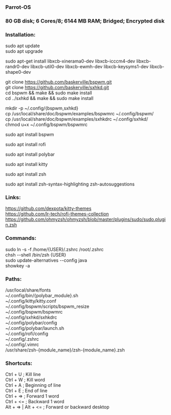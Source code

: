 ### Parrot-OS  
### 80 GB disk; 6 Cores/8; 6144 MB RAM; Bridged; Encrypted disk  

### Installation:  
sudo apt update  
sudo apt upgrade  

sudo apt-get install libxcb-xinerama0-dev libxcb-icccm4-dev libxcb-randr0-dev libxcb-util0-dev libxcb-ewmh-dev libxcb-keysyms1-dev libxcb-shape0-dev  

git clone https://github.com/baskerville/bspwm.git  
git clone https://github.com/baskerville/sxhkd.git  
cd bspwm && make && sudo make install  
cd ../sxhkd && make && sudo make install  

mkdir -p ~/.config/{bspwm,sxhkd}  
cp /usr/local/share/doc/bspwm/examples/bspwmrc ~/.config/bspwm/  
cp /usr/local/share/doc/bspwm/examples/sxhkdrc ~/.config/sxhkd/  
chmod u+x ~/.config/bspwm/bspwmrc  

sudo apt install bspwm  

sudo apt install rofi  

sudo apt install polybar  

sudo apt install kitty  

sudo apt install zsh  

sudo apt install zsh-syntax-highlighting zsh-autosuggestions  

### Links:  
https://github.com/dexpota/kitty-themes  
https://github.com/lr-tech/rofi-themes-collection  
https://github.com/ohmyzsh/ohmyzsh/blob/master/plugins/sudo/sudo.plugin.zsh  

### Commands:  
sudo ln -s -f /home/{USER}/.zshrc /root/.zshrc  
chsh --shell /bin/zsh {USER}  
sudo update-alternatives --config java  
showkey -a  

### Paths:  
/usr/local/share/fonts  
~/.config/bin/{polybar_module}.sh  
~/.config/kitty/kitty.conf  
~/.config/bspwm/scripts/bspwm_resize  
~/.config/bspwm/bspwmrc  
~/.config/sxhkd/sxhkdrc  
~/.config/polybar/config  
~/.config/polybar/launch.sh  
~/.config/rofi/config  
~/.config/.zshrc  
~/.config/.vimrc  
/usr/share/zsh-{module_name}/zsh-{module_name}.zsh  

### Shortcuts:  
Ctrl + U ; Kill line  
Ctrl + W ; Kill word  
Ctrl + A ; Beginning of line  
Ctrl + E ; End of line  
Ctrl + => ; Forward 1 word  
Ctrl + <= ; Backward 1 word  
Alt + => | Alt + <= ; Forward or backward desktop  
